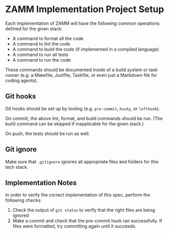 # ZAMM Implementation Project Setup

Each implementation of ZAMM will have the following common operations defined for the given stack:

- A command to format all the code
- A command to lint the code
- A command to build the code (if implemented in a compiled language)
- A command to run all tests
- A command to run the code

These commands should be documented inside of a build system or task runner (e.g. a Makefile, Justfile, Taskfile, or even just a Markdown file for coding agents).

## Git hooks

Git hooks should be set up by tooling (e.g. `pre-commit`, `husky`, or `lefthook`).

On commit, the above lint, format, and build commands should be run. (The build command can be skipped if inapplicable for the given stack.)

On push, the tests should be run as well.

## Git ignore

Make sure that `.gitignore` ignores all appropriate files and folders for this tech stack.

## Implementation Notes

In order to verify the correct implementation of this spec, perform the following checks:

1. Check the output of `git status` to verify that the right files are being ignored
2. Make a commit and check that the pre-commit hook ran successfully. If files were formatted, try committing again until it succeeds.
